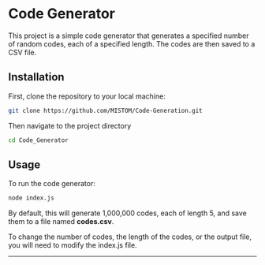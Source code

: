 # Code Generator

This project is a simple code generator that generates a specified number of random codes, each of a specified length. The codes are then saved to a CSV file.

## Installation

First, clone the repository to your local machine:

```bash
git clone https://github.com/MISTOM/Code-Generation.git
```

Then navigate to the project directory

```bash
cd Code_Generator
```

## Usage

To run the code generator:

```bash
node index.js
```

By default, this will generate 1,000,000 codes, each of length 5, and save them to a file named **codes.csv**.

To change the number of codes, the length of the codes, or the output file, you will need to modify the index.js file.

---
